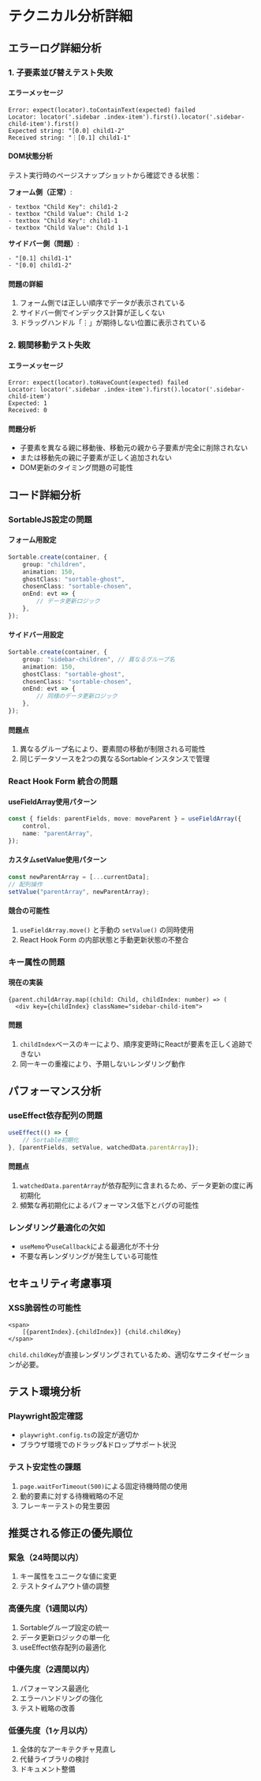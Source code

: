 # テクニカル分析詳細

## エラーログ詳細分析

### 1. 子要素並び替えテスト失敗

#### エラーメッセージ

```
Error: expect(locator).toContainText(expected) failed
Locator: locator('.sidebar .index-item').first().locator('.sidebar-child-item').first()
Expected string: "[0.0] child1-2"
Received string: "⋮[0.1] child1-1"
```

#### DOM状態分析

テスト実行時のページスナップショットから確認できる状態：

**フォーム側（正常）**:

```
- textbox "Child Key": child1-2
- textbox "Child Value": Child 1-2
- textbox "Child Key": child1-1
- textbox "Child Value": Child 1-1
```

**サイドバー側（問題）**:

```
- "[0.1] child1-1"
- "[0.0] child1-2"
```

#### 問題の詳細

1. フォーム側では正しい順序でデータが表示されている
2. サイドバー側でインデックス計算が正しくない
3. ドラッグハンドル「⋮」が期待しない位置に表示されている

### 2. 親間移動テスト失敗

#### エラーメッセージ

```
Error: expect(locator).toHaveCount(expected) failed
Locator: locator('.sidebar .index-item').first().locator('.sidebar-child-item')
Expected: 1
Received: 0
```

#### 問題分析

- 子要素を異なる親に移動後、移動元の親から子要素が完全に削除されない
- または移動先の親に子要素が正しく追加されない
- DOM更新のタイミング問題の可能性

## コード詳細分析

### SortableJS設定の問題

#### フォーム用設定

```typescript
Sortable.create(container, {
    group: "children",
    animation: 150,
    ghostClass: "sortable-ghost",
    chosenClass: "sortable-chosen",
    onEnd: evt => {
        // データ更新ロジック
    },
});
```

#### サイドバー用設定

```typescript
Sortable.create(container, {
    group: "sidebar-children", // 異なるグループ名
    animation: 150,
    ghostClass: "sortable-ghost",
    chosenClass: "sortable-chosen",
    onEnd: evt => {
        // 同様のデータ更新ロジック
    },
});
```

#### 問題点

1. 異なるグループ名により、要素間の移動が制限される可能性
2. 同じデータソースを2つの異なるSortableインスタンスで管理

### React Hook Form 統合の問題

#### useFieldArray使用パターン

```typescript
const { fields: parentFields, move: moveParent } = useFieldArray({
    control,
    name: "parentArray",
});
```

#### カスタムsetValue使用パターン

```typescript
const newParentArray = [...currentData];
// 配列操作
setValue("parentArray", newParentArray);
```

#### 競合の可能性

1. `useFieldArray.move()` と手動の `setValue()` の同時使用
2. React Hook Form の内部状態と手動更新状態の不整合

### キー属性の問題

#### 現在の実装

```tsx
{parent.childArray.map((child: Child, childIndex: number) => (
  <div key={childIndex} className="sidebar-child-item">
```

#### 問題

1. `childIndex`ベースのキーにより、順序変更時にReactが要素を正しく追跡できない
2. 同一キーの重複により、予期しないレンダリング動作

## パフォーマンス分析

### useEffect依存配列の問題

```typescript
useEffect(() => {
    // Sortable初期化
}, [parentFields, setValue, watchedData.parentArray]);
```

#### 問題点

1. `watchedData.parentArray`が依存配列に含まれるため、データ更新の度に再初期化
2. 頻繁な再初期化によるパフォーマンス低下とバグの可能性

### レンダリング最適化の欠如

- `useMemo`や`useCallback`による最適化が不十分
- 不要な再レンダリングが発生している可能性

## セキュリティ考慮事項

### XSS脆弱性の可能性

```tsx
<span>
    [{parentIndex}.{childIndex}] {child.childKey}
</span>
```

`child.childKey`が直接レンダリングされているため、適切なサニタイゼーションが必要。

## テスト環境分析

### Playwright設定確認

- `playwright.config.ts`の設定が適切か
- ブラウザ環境でのドラッグ&ドロップサポート状況

### テスト安定性の課題

1. `page.waitForTimeout(500)`による固定待機時間の使用
2. 動的要素に対する待機戦略の不足
3. フレーキーテストの発生要因

## 推奨される修正の優先順位

### 緊急（24時間以内）

1. キー属性をユニークな値に変更
2. テストタイムアウト値の調整

### 高優先度（1週間以内）

1. Sortableグループ設定の統一
2. データ更新ロジックの単一化
3. useEffect依存配列の最適化

### 中優先度（2週間以内）

1. パフォーマンス最適化
2. エラーハンドリングの強化
3. テスト戦略の改善

### 低優先度（1ヶ月以内）

1. 全体的なアーキテクチャ見直し
2. 代替ライブラリの検討
3. ドキュメント整備
